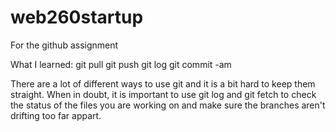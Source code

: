 # web260startup
For the github assignment

What I learned:
git pull
git push
git log
git commit -am

There are a lot of different ways to use git and it is a bit hard to keep them straight. When in doubt, it is important to use git log and git fetch to check the status of the files you are working on and make sure the branches aren't drifting too far appart.